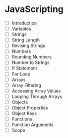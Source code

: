 # JavaScripting

- [ ] Introduction
- [ ] Variables
- [ ] Strings
- [ ] String Length
- [ ] Revising Strings
- [ ] Numbers
- [ ] Rounding Numbers
- [ ] Number to Strings
- [ ] If Statement
- [ ] For Loop
- [ ] Arrays
- [ ] Array Filtering
- [ ] Accessing Array Values
- [ ] Looping Through Arrays
- [ ] Objects
- [ ] Object Properties
- [ ] Object Keys
- [ ] Functions
- [ ] Function Arguments
- [ ] Scope
